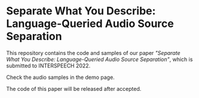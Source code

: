 # Separate What You Describe: Language-Queried Audio Source Separation

This repository contains the code and samples of our paper *"Separate What You Describe: Language-Queried Audio Source Separation"*, which is submitted to INTERSPEECH 2022. 

Check the audio samples in the demo page.

The code of this paper will be released after accepted.
